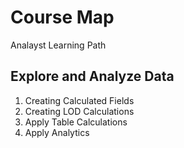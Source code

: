 # Course Map
Analayst Learning Path

## Explore and Analyze Data
1. Creating Calculated Fields
2. Creating LOD Calculations
3. Apply Table Calculations
4. Apply Analytics